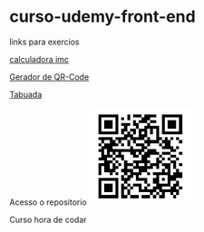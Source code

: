 # curso-udemy-front-end
links para exercios 

<a href="https://jabess7.github.io/curso-udemy-front-end/JavaScript/14_CALCULADORA_IMC/index">calculadora imc</a>

<a href="https://jabess7.github.io/curso-udemy-front-end/JavaScript/12_GERADOR_QR/index">Gerador de QR-Code</a>

<a href="https://jabess7.github.io/curso-udemy-front-end/JavaScript/11_TABOADA/index">Tabuada</a>


Acesso o repositorio
![alt text](image.png)

 Curso hora de codar
